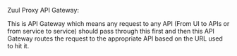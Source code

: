 Zuul Proxy API Gateway:

This is API Gateway which means any request to any API (From UI to APIs or from service to service) should pass through this first and then this API Gateway routes the request to the appropriate API based on the URL used to hit it.

